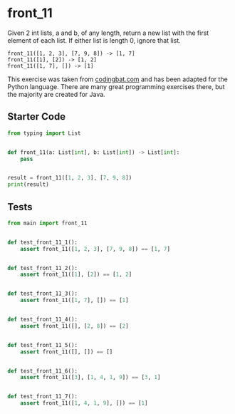 # front_11





Given 2 int lists, a and b, of any length, return a new list with the first element of each list. If either list is length 0, ignore that list.

```
front_11([1, 2, 3], [7, 9, 8]) -> [1, 7]
front_11([1], [2]) -> [1, 2]
front_11([1, 7], []) -> [1]
```

This exercise was taken from [codingbat.com](https://codingbat.com/prob/p128270) and has been adapted for the Python language. There are many great programming exercises there, but the majority are created for Java.

## Starter Code
```python
from typing import List


def front_11(a: List[int], b: List[int]) -> List[int]:
    pass


result = front_11([1, 2, 3], [7, 9, 8])
print(result)
```

## Tests
```python
from main import front_11


def test_front_11_1():
    assert front_11([1, 2, 3], [7, 9, 8]) == [1, 7]


def test_front_11_2():
    assert front_11([1], [2]) == [1, 2]


def test_front_11_3():
    assert front_11([1, 7], []) == [1]


def test_front_11_4():
    assert front_11([], [2, 8]) == [2]


def test_front_11_5():
    assert front_11([], []) == []


def test_front_11_6():
    assert front_11([3], [1, 4, 1, 9]) == [3, 1]


def test_front_11_7():
    assert front_11([1, 4, 1, 9], []) == [1]
```
